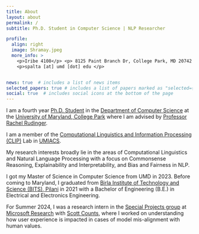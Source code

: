 ```yaml
---
title: About
layout: about
permalink: /
subtitle: Ph.D. Student in Computer Science | NLP Researcher

profile:
  align: right
  image: Shramay.jpeg
  more_info: >
    <p>Iribe 4108</p> <p> 8125 Paint Branch Dr, College Park, MD 20742 </p>
    <p>spalta [at] umd [dot] edu </p>


news: true  # includes a list of news items
selected_papers: true # includes a list of papers marked as "selected={true}"
social: true  # includes social icons at the bottom of the page
---
```

I am a fourth year [Ph.D. Student](https://www.cs.umd.edu/people/spalta) in the [Department of Computer Science](https://www.cs.umd.edu) at the [University of Maryland, College Park](https://www.umd.edu/) where I am advised by [Professor Rachel Rudinger](https://rudinger.github.io).

I am a member of the [Computational Linguistics and Information Processing (CLIP)](https://wiki.umiacs.umd.edu/clip/index.php/Main_Page) Lab in [UMIACS](https://www.umiacs.umd.edu). 

My research interests broadly lie in the areas of Computational Linguistics and Natural Language Processing with a focus on Commonsense Reasoning, Explainability and Interpretability, and Bias and Fairness in NLP. 

I got my Master of Science in Computer Science from UMD in 2023. Before coming to Maryland, I graduated from [Birla Institute of Technology and Science (BITS), Pilani](https://www.bits-pilani.ac.in/Pilani/index.aspx) in 2021 with a Bachelor of Engineering (B.E.) in Electrical and Electronics Engineering.

For Summer 2024, I was a research intern in the [Special Projects group](https://www.microsoft.com/en-us/research/group/microsoft-research-special-projects/) at [Microsoft Research](https://www.microsoft.com/en-us/research/) with [Scott Counts](https://www.microsoft.com/en-us/research/people/counts/), where I worked on understanding how user experience is impacted in cases of model mis-alignment with human values.

<!-- Put your address / P.O. box / other info right below your picture. You can also disable any these elements by editing `profile` property of the YAML header of your `_pages/about.md`. Edit `_bibliography/papers.bib` and Jekyll will render your [publications page](/al-folio/publications/) automatically.

Link to your social media connections, too. This theme is set up to use [Font Awesome icons] and [Academicons](https://jpswalsh.github.io/academicons/), like the ones below. Add your Facebook, Twitter, LinkedIn, Google Scholar, or just disable all of them. -->
